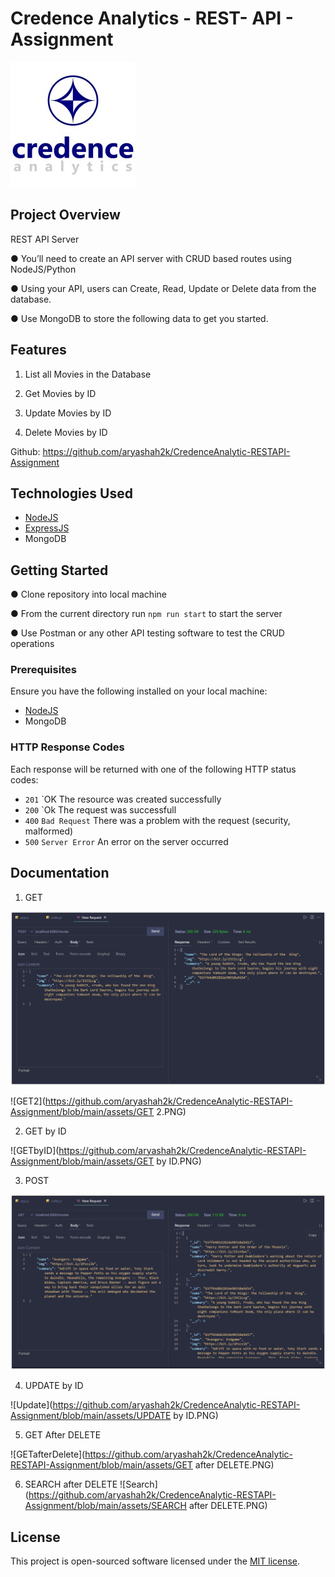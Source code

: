 # Credence Analytics - REST- API - Assignment

![Logo](https://github.com/aryashah2k/CredenceAnalytic-RESTAPI-Assignment/blob/main/assets/Logo.jpg)

## Project Overview

REST API Server

● You’ll need to create an API server with CRUD based routes using NodeJS/Python

● Using your API, users can Create, Read, Update or Delete data from the database.

● Use MongoDB to store the following data to get you started.

## Features

1. List all Movies in the Database

2. Get Movies by ID

3. Update Movies by ID

4. Delete Movies by ID



Github:  https://github.com/aryashah2k/CredenceAnalytic-RESTAPI-Assignment

## Technologies Used

- [NodeJS](https://nodejs.org/en/download/)
- [ExpressJS](https://expressjs.com/)
- MongoDB

## Getting Started

● Clone repository into local machine

● From the current directory run `npm run start` to start the server

● Use Postman or any other API testing software to test the CRUD operations

### Prerequisites

Ensure you have the following installed on your local machine:

- [NodeJS](https://nodejs.org/en/download/)
- MongoDB

### HTTP Response Codes

Each response will be returned with one of the following HTTP status codes:

- `201` `OK The resource was created successfully
- `200` `Ok The request was successfull
- `400` `Bad Request` There was a problem with the request (security, malformed)
- `500` `Server Error` An error on the server occurred


## Documentation

1. GET 

![GET](https://github.com/aryashah2k/CredenceAnalytic-RESTAPI-Assignment/blob/main/assets/GET.PNG)

![GET2](https://github.com/aryashah2k/CredenceAnalytic-RESTAPI-Assignment/blob/main/assets/GET 2.PNG)

2. GET by ID

![GETbyID](https://github.com/aryashah2k/CredenceAnalytic-RESTAPI-Assignment/blob/main/assets/GET by ID.PNG)

3. POST

![POST](https://github.com/aryashah2k/CredenceAnalytic-RESTAPI-Assignment/blob/main/assets/POST.PNG)

4. UPDATE by ID

![Update](https://github.com/aryashah2k/CredenceAnalytic-RESTAPI-Assignment/blob/main/assets/UPDATE by ID.PNG)

5. GET After DELETE

![GETafterDelete](https://github.com/aryashah2k/CredenceAnalytic-RESTAPI-Assignment/blob/main/assets/GET after DELETE.PNG)

6. SEARCH after DELETE
![Search](https://github.com/aryashah2k/CredenceAnalytic-RESTAPI-Assignment/blob/main/assets/SEARCH after DELETE.PNG)

## License

This project is open-sourced software licensed under the [MIT license](https://opensource.org/licenses/MIT).
